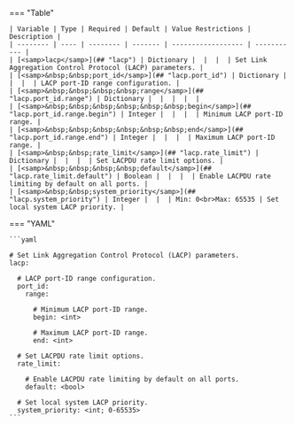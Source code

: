 <!--
  ~ Copyright (c) 2023 Arista Networks, Inc.
  ~ Use of this source code is governed by the Apache License 2.0
  ~ that can be found in the LICENSE file.
  -->
=== "Table"

    | Variable | Type | Required | Default | Value Restrictions | Description |
    | -------- | ---- | -------- | ------- | ------------------ | ----------- |
    | [<samp>lacp</samp>](## "lacp") | Dictionary |  |  |  | Set Link Aggregation Control Protocol (LACP) parameters. |
    | [<samp>&nbsp;&nbsp;port_id</samp>](## "lacp.port_id") | Dictionary |  |  |  | LACP port-ID range configuration. |
    | [<samp>&nbsp;&nbsp;&nbsp;&nbsp;range</samp>](## "lacp.port_id.range") | Dictionary |  |  |  |  |
    | [<samp>&nbsp;&nbsp;&nbsp;&nbsp;&nbsp;&nbsp;begin</samp>](## "lacp.port_id.range.begin") | Integer |  |  |  | Minimum LACP port-ID range. |
    | [<samp>&nbsp;&nbsp;&nbsp;&nbsp;&nbsp;&nbsp;end</samp>](## "lacp.port_id.range.end") | Integer |  |  |  | Maximum LACP port-ID range. |
    | [<samp>&nbsp;&nbsp;rate_limit</samp>](## "lacp.rate_limit") | Dictionary |  |  |  | Set LACPDU rate limit options. |
    | [<samp>&nbsp;&nbsp;&nbsp;&nbsp;default</samp>](## "lacp.rate_limit.default") | Boolean |  |  |  | Enable LACPDU rate limiting by default on all ports. |
    | [<samp>&nbsp;&nbsp;system_priority</samp>](## "lacp.system_priority") | Integer |  |  | Min: 0<br>Max: 65535 | Set local system LACP priority. |

=== "YAML"

    ```yaml

    # Set Link Aggregation Control Protocol (LACP) parameters.
    lacp:

      # LACP port-ID range configuration.
      port_id:
        range:

          # Minimum LACP port-ID range.
          begin: <int>

          # Maximum LACP port-ID range.
          end: <int>

      # Set LACPDU rate limit options.
      rate_limit:

        # Enable LACPDU rate limiting by default on all ports.
        default: <bool>

      # Set local system LACP priority.
      system_priority: <int; 0-65535>
    ```
